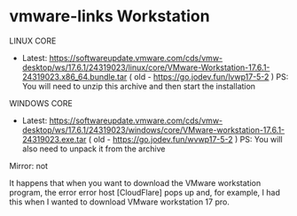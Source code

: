 # vmware-links Workstation

LINUX CORE

- Latest: https://softwareupdate.vmware.com/cds/vmw-desktop/ws/17.6.1/24319023/linux/core/VMware-Workstation-17.6.1-24319023.x86_64.bundle.tar ( old - https://go.jodev.fun/lvwp17-5-2 )
  PS: You will need to unzip this archive and then start the installation

WINDOWS CORE

- Latest: https://softwareupdate.vmware.com/cds/vmw-desktop/ws/17.6.1/24319023/windows/core/VMware-workstation-17.6.1-24319023.exe.tar ( old - https://go.jodev.fun/wvwp17-5-2 )
  PS: You will also need to unpack it from the archive

Mirror: not

It happens that when you want to download the VMware workstation program, the error error host [CloudFlare] pops up and, for example, I had this when I wanted to download VMware workstation 17 pro.
